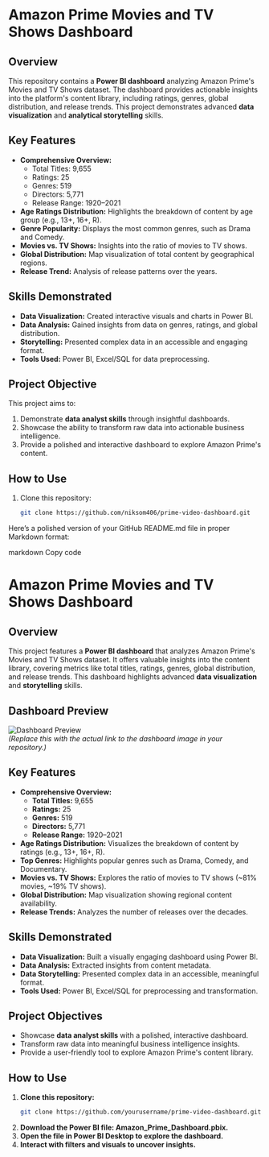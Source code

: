 # Amazon Prime Movies and TV Shows Dashboard

## Overview
This repository contains a **Power BI dashboard** analyzing Amazon Prime's Movies and TV Shows dataset. The dashboard provides actionable insights into the platform's content library, including ratings, genres, global distribution, and release trends. This project demonstrates advanced **data visualization** and **analytical storytelling** skills.

## Key Features
- **Comprehensive Overview:**
  - Total Titles: 9,655
  - Ratings: 25
  - Genres: 519
  - Directors: 5,771
  - Release Range: 1920–2021
- **Age Ratings Distribution:** Highlights the breakdown of content by age group (e.g., 13+, 16+, R).
- **Genre Popularity:** Displays the most common genres, such as Drama and Comedy.
- **Movies vs. TV Shows:** Insights into the ratio of movies to TV shows.
- **Global Distribution:** Map visualization of total content by geographical regions.
- **Release Trend:** Analysis of release patterns over the years.

## Skills Demonstrated
- **Data Visualization:** Created interactive visuals and charts in Power BI.
- **Data Analysis:** Gained insights from data on genres, ratings, and global distribution.
- **Storytelling:** Presented complex data in an accessible and engaging format.
- **Tools Used:** Power BI, Excel/SQL for data preprocessing.

## Project Objective
This project aims to:
1. Demonstrate **data analyst skills** through insightful dashboards.
2. Showcase the ability to transform raw data into actionable business intelligence.
3. Provide a polished and interactive dashboard to explore Amazon Prime's content.

## How to Use
1. Clone this repository:
   ```bash
   git clone https://github.com/niksom406/prime-video-dashboard.git

   
Here’s a polished version of your GitHub README.md file in proper Markdown format:

markdown
Copy code
# Amazon Prime Movies and TV Shows Dashboard

## Overview
This project features a **Power BI dashboard** that analyzes Amazon Prime's Movies and TV Shows dataset. It offers valuable insights into the content library, covering metrics like total titles, ratings, genres, global distribution, and release trends. This dashboard highlights advanced **data visualization** and **storytelling** skills.

## Dashboard Preview
![Dashboard Preview](image.png)  
*(Replace this with the actual link to the dashboard image in your repository.)*

## Key Features
- **Comprehensive Overview:**
  - **Total Titles:** 9,655
  - **Ratings:** 25
  - **Genres:** 519
  - **Directors:** 5,771
  - **Release Range:** 1920–2021
- **Age Ratings Distribution:** Visualizes the breakdown of content by ratings (e.g., 13+, 16+, R).
- **Top Genres:** Highlights popular genres such as Drama, Comedy, and Documentary.
- **Movies vs. TV Shows:** Explores the ratio of movies to TV shows (~81% movies, ~19% TV shows).
- **Global Distribution:** Map visualization showing regional content availability.
- **Release Trends:** Analyzes the number of releases over the decades.

## Skills Demonstrated
- **Data Visualization:** Built a visually engaging dashboard using Power BI.
- **Data Analysis:** Extracted insights from content metadata.
- **Data Storytelling:** Presented complex data in an accessible, meaningful format.
- **Tools Used:** Power BI, Excel/SQL for preprocessing and transformation.

## Project Objectives
- Showcase **data analyst skills** with a polished, interactive dashboard.
- Transform raw data into meaningful business intelligence insights.
- Provide a user-friendly tool to explore Amazon Prime's content library.

## How to Use
1. **Clone this repository:**
   ```bash
   git clone https://github.com/yourusername/prime-video-dashboard.git
2. **Download the Power BI file: Amazon_Prime_Dashboard.pbix.**
3. **Open the file in Power BI Desktop to explore the dashboard.**
4. **Interact with filters and visuals to uncover insights.**
